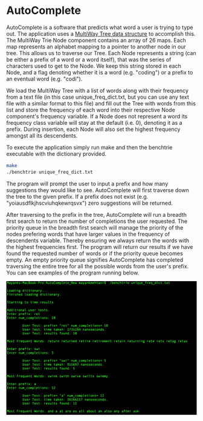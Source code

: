 # AutoComplete
AutoComplete is a software that predicts what word a user is trying to type out. The application uses a [MultiWay Tree  data structure](https://en.wikipedia.org/wiki/M-ary_tree) to accomplish this. The MultiWay Trie Node component contains an array of 26 maps. Each map represents an alphabet mapping to a pointer to another node in our tree. This allows us to traverse our Tree. Each Node represents a string (can be either a prefix of a word or a word itself), that was the series of characters used to get to the Node. We keep this string stored in each Node, and a flag denoting whether it is a word (e.g. "coding") or a prefix to an eventual word (e.g. "codi").

We load the MultiWay Tree with a list of words along with their frequency from a text file (in this case unique_freq_dict.txt, but you can use any text file with a similar format to this file) and fill out the Tree with words from this list and store the frequency of each word into their respective Node component's frequency variable. If a Node does not represent a word its frequency class variable will stay at the default (i.e. 0), denoting it as a prefix. During insertion, each Node will also set the highest frequency amongst all its descendents.

To execute the application simply run make and then the benchtrie executable with the dictionary provided.

```sh
make
./benchtrie unique_freq_dict.txt
```

The program will prompt the user to input a prefix and how many suggestions they would like to see. AutoComplete will first traverse down the tree to the given prefix. If a prefix does not exist (e.g. "yoiausdflkjhscviuhqkewrqsvx") zero suggestions will be returned.

After traversing to the prefix in the tree, AutoComplete will run a breadth first search to return the number of completions the user requested. The priority queue in the breadth first search will manage the priority of the nodes prefering words that have larger values in the frequency of descendents variable. Thereby ensuring we always return the words with the highest frequencies first. The program will return our results if we have found the requested number of words or if the priority queue becomes empty. An empty priority queue signifies AutoComplete has completed traversing the entire tree for all the possible words from the user's prefix. You can see examples of the program running below.


![AutoComplete running](https://github.com/mayankmehtani/AutoComplete/blob/master/example.png)
